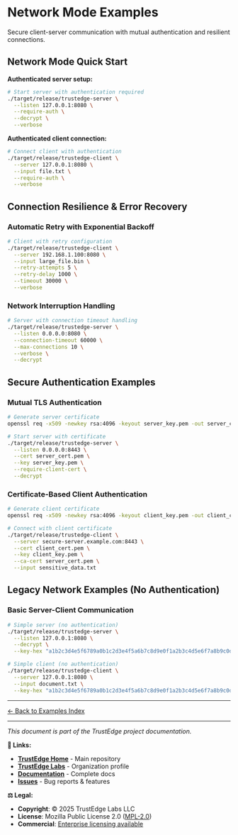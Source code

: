 <!--
Copyright (c) 2025 TRUSTEDGE LABS LLC
MPL-2.0: https://mozilla.org/MPL/2.0/
Project: trustedge — Privacy and trust at the edge.
GitHub: https://github.com/TrustEdge-Labs/trustedge
-->

# Network Mode Examples

Secure client-server communication with mutual authentication and resilient connections.

## Network Mode Quick Start

**Authenticated server setup:**
```bash
# Start server with authentication required
./target/release/trustedge-server \
  --listen 127.0.0.1:8080 \
  --require-auth \
  --decrypt \
  --verbose
```

**Authenticated client connection:**
```bash
# Connect client with authentication
./target/release/trustedge-client \
  --server 127.0.0.1:8080 \
  --input file.txt \
  --require-auth \
  --verbose
```

## Connection Resilience & Error Recovery

### Automatic Retry with Exponential Backoff

```bash
# Client with retry configuration
./target/release/trustedge-client \
  --server 192.168.1.100:8080 \
  --input large_file.bin \
  --retry-attempts 5 \
  --retry-delay 1000 \
  --timeout 30000 \
  --verbose
```

### Network Interruption Handling

```bash
# Server with connection timeout handling
./target/release/trustedge-server \
  --listen 0.0.0.0:8080 \
  --connection-timeout 60000 \
  --max-connections 10 \
  --verbose \
  --decrypt
```

## Secure Authentication Examples

### Mutual TLS Authentication

```bash
# Generate server certificate
openssl req -x509 -newkey rsa:4096 -keyout server_key.pem -out server_cert.pem -days 365 -nodes

# Start server with certificate
./target/release/trustedge-server \
  --listen 0.0.0.0:8443 \
  --cert server_cert.pem \
  --key server_key.pem \
  --require-client-cert \
  --decrypt
```

### Certificate-Based Client Authentication

```bash
# Generate client certificate
openssl req -x509 -newkey rsa:4096 -keyout client_key.pem -out client_cert.pem -days 365 -nodes

# Connect with client certificate
./target/release/trustedge-client \
  --server secure-server.example.com:8443 \
  --cert client_cert.pem \
  --key client_key.pem \
  --ca-cert server_cert.pem \
  --input sensitive_data.txt
```

## Legacy Network Examples (No Authentication)

### Basic Server-Client Communication

```bash
# Simple server (no authentication)
./target/release/trustedge-server \
  --listen 127.0.0.1:8080 \
  --decrypt \
  --key-hex "a1b2c3d4e5f6789a0b1c2d3e4f5a6b7c8d9e0f1a2b3c4d5e6f7a8b9c0d1e2f3a4"

# Simple client (no authentication)
./target/release/trustedge-client \
  --server 127.0.0.1:8080 \
  --input document.txt \
  --key-hex "a1b2c3d4e5f6789a0b1c2d3e4f5a6b7c8d9e0f1a2b3c4d5e6f7a8b9c0d1e2f3a4"
```

---


[← Back to Examples Index](README.md)

---

*This document is part of the TrustEdge project documentation.*

**📖 Links:**
- **[TrustEdge Home](https://github.com/TrustEdge-Labs/trustedge)** - Main repository
- **[TrustEdge Labs](https://github.com/TrustEdge-Labs)** - Organization profile
- **[Documentation](https://github.com/TrustEdge-Labs/trustedge/tree/main/docs)** - Complete docs
- **[Issues](https://github.com/TrustEdge-Labs/trustedge/issues)** - Bug reports & features

**⚖️ Legal:**
- **Copyright**: © 2025 TrustEdge Labs LLC
- **License**: Mozilla Public License 2.0 ([MPL-2.0](https://mozilla.org/MPL/2.0/))
- **Commercial**: [Enterprise licensing available](mailto:enterprise@trustedgelabs.com)
